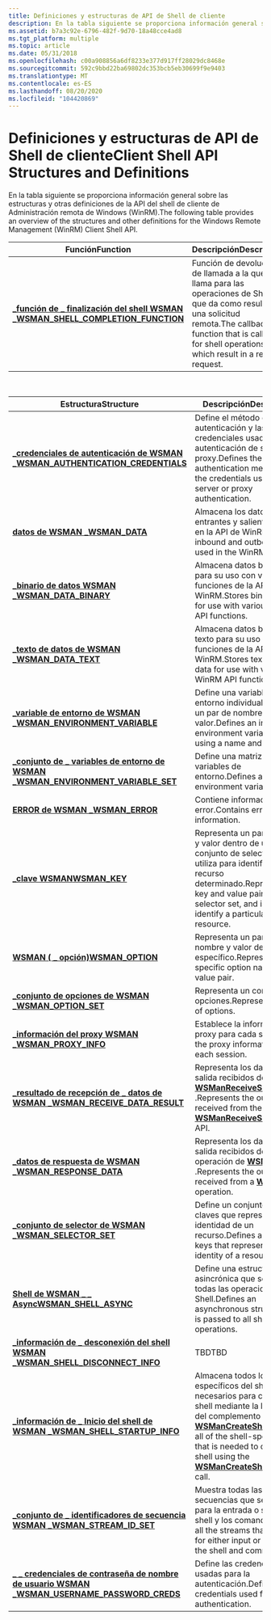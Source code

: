 ```yaml
---
title: Definiciones y estructuras de API de Shell de cliente
description: En la tabla siguiente se proporciona información general sobre las estructuras y otras definiciones de la API del shell de cliente de Administración remota de Windows (WinRM).
ms.assetid: b7a3c92e-6796-482f-9d70-18a48cce4ad8
ms.tgt_platform: multiple
ms.topic: article
ms.date: 05/31/2018
ms.openlocfilehash: c00a908856a6df8233e377d917ff28029dc8468e
ms.sourcegitcommit: 592c9bbd22ba69802dc353bcb5eb30699f9e9403
ms.translationtype: MT
ms.contentlocale: es-ES
ms.lasthandoff: 08/20/2020
ms.locfileid: "104420869"
---
```

# <a name="client-shell-api-structures-and-definitions"></a><span data-ttu-id="88847-103">Definiciones y estructuras de API de Shell de cliente</span><span class="sxs-lookup"><span data-stu-id="88847-103">Client Shell API Structures and Definitions</span></span>

<span data-ttu-id="88847-104">En la tabla siguiente se proporciona información general sobre las estructuras y otras definiciones de la API del shell de cliente de Administración remota de Windows (WinRM).</span><span class="sxs-lookup"><span data-stu-id="88847-104">The following table provides an overview of the structures and other definitions for the Windows Remote Management (WinRM) Client Shell API.</span></span>



| <span data-ttu-id="88847-105">Función</span><span class="sxs-lookup"><span data-stu-id="88847-105">Function</span></span>                                                                      | <span data-ttu-id="88847-106">Descripción</span><span class="sxs-lookup"><span data-stu-id="88847-106">Description</span></span>                                                                                  |
|-------------------------------------------------------------------------------|----------------------------------------------------------------------------------------------|
| [<span data-ttu-id="88847-107">**\_función de \_ finalización del shell WSMAN \_**</span><span class="sxs-lookup"><span data-stu-id="88847-107">**WSMAN\_SHELL\_COMPLETION\_FUNCTION**</span></span>](/windows/win32/api/wsman/nc-wsman-wsman_shell_completion_function) | <span data-ttu-id="88847-108">Función de devolución de llamada a la que se llama para las operaciones de Shell, lo que da como resultado una solicitud remota.</span><span class="sxs-lookup"><span data-stu-id="88847-108">The callback function that is called for shell operations, which result in a remote request.</span></span> |



 



| <span data-ttu-id="88847-109">Estructura</span><span class="sxs-lookup"><span data-stu-id="88847-109">Structure</span></span>                                                                      | <span data-ttu-id="88847-110">Descripción</span><span class="sxs-lookup"><span data-stu-id="88847-110">Description</span></span>                                                                                                                                 |
|--------------------------------------------------------------------------------|---------------------------------------------------------------------------------------------------------------------------------------------|
| [<span data-ttu-id="88847-111">**\_credenciales de autenticación de WSMAN \_**</span><span class="sxs-lookup"><span data-stu-id="88847-111">**WSMAN\_AUTHENTICATION\_CREDENTIALS**</span></span>](/windows/desktop/api/Wsman/ns-wsman-wsman_authentication_credentials) | <span data-ttu-id="88847-112">Define el método de autenticación y las credenciales usadas para la autenticación de servidor o proxy.</span><span class="sxs-lookup"><span data-stu-id="88847-112">Defines the authentication method and the credentials used for server or proxy authentication.</span></span>                                              |
| [<span data-ttu-id="88847-113">**datos de WSMAN \_**</span><span class="sxs-lookup"><span data-stu-id="88847-113">**WSMAN\_DATA**</span></span>](/windows/desktop/api/Wsman/ns-wsman-wsman_data)                                              | <span data-ttu-id="88847-114">Almacena los datos entrantes y salientes usados en la API de WinRM.</span><span class="sxs-lookup"><span data-stu-id="88847-114">Stores inbound and outbound data used in the WinRM API.</span></span>                                                                                     |
| [<span data-ttu-id="88847-115">**\_binario de datos WSMAN \_**</span><span class="sxs-lookup"><span data-stu-id="88847-115">**WSMAN\_DATA\_BINARY**</span></span>](/windows/desktop/api/Wsman/ns-wsman-wsman_data_binary)                               | <span data-ttu-id="88847-116">Almacena datos binarios para su uso con varias funciones de la API de WinRM.</span><span class="sxs-lookup"><span data-stu-id="88847-116">Stores binary data for use with various WinRM API functions.</span></span>                                                                                |
| [<span data-ttu-id="88847-117">**\_texto de datos de WSMAN \_**</span><span class="sxs-lookup"><span data-stu-id="88847-117">**WSMAN\_DATA\_TEXT**</span></span>](/windows/desktop/api/Wsman/ns-wsman-wsman_data_text)                                   | <span data-ttu-id="88847-118">Almacena datos basados en texto para su uso con varias funciones de la API de WinRM.</span><span class="sxs-lookup"><span data-stu-id="88847-118">Stores text-based data for use with various WinRM API functions.</span></span>                                                                            |
| [<span data-ttu-id="88847-119">**\_variable de entorno de WSMAN \_**</span><span class="sxs-lookup"><span data-stu-id="88847-119">**WSMAN\_ENVIRONMENT\_VARIABLE**</span></span>](/windows/desktop/api/Wsman/ns-wsman-wsman_environment_variable)             | <span data-ttu-id="88847-120">Define una variable de entorno individual mediante un par de nombre y valor.</span><span class="sxs-lookup"><span data-stu-id="88847-120">Defines an individual environment variable by using a name and value pair.</span></span>                                                                  |
| [<span data-ttu-id="88847-121">**\_conjunto de \_ variables de entorno de WSMAN \_**</span><span class="sxs-lookup"><span data-stu-id="88847-121">**WSMAN\_ENVIRONMENT\_VARIABLE\_SET**</span></span>](/windows/desktop/api/Wsman/ns-wsman-wsman_environment_variable_set)    | <span data-ttu-id="88847-122">Define una matriz de variables de entorno.</span><span class="sxs-lookup"><span data-stu-id="88847-122">Defines an array of environment variables.</span></span>                                                                                                  |
| [<span data-ttu-id="88847-123">**ERROR de WSMAN \_**</span><span class="sxs-lookup"><span data-stu-id="88847-123">**WSMAN\_ERROR**</span></span>](/windows/desktop/api/Wsman/ns-wsman-wsman_error)                                     | <span data-ttu-id="88847-124">Contiene información de error.</span><span class="sxs-lookup"><span data-stu-id="88847-124">Contains error information.</span></span>                                                                                                                 |
| [<span data-ttu-id="88847-125">**\_clave WSMAN**</span><span class="sxs-lookup"><span data-stu-id="88847-125">**WSMAN\_KEY**</span></span>](/windows/desktop/api/Wsman/ns-wsman-wsman_key)                                                | <span data-ttu-id="88847-126">Representa un par de clave y valor dentro de un conjunto de selector y se utiliza para identificar un recurso determinado.</span><span class="sxs-lookup"><span data-stu-id="88847-126">Represents a key and value pair within a selector set, and is used to identify a particular resource.</span></span>                                       |
| [<span data-ttu-id="88847-127">**WSMAN ( \_ opción)**</span><span class="sxs-lookup"><span data-stu-id="88847-127">**WSMAN\_OPTION**</span></span>](/windows/desktop/api/Wsman/ns-wsman-wsman_option)                                          | <span data-ttu-id="88847-128">Representa un par de nombre y valor de opción específico.</span><span class="sxs-lookup"><span data-stu-id="88847-128">Represents a specific option name and value pair.</span></span>                                                                                           |
| [<span data-ttu-id="88847-129">**\_conjunto de opciones de WSMAN \_**</span><span class="sxs-lookup"><span data-stu-id="88847-129">**WSMAN\_OPTION\_SET**</span></span>](/windows/desktop/api/Wsman/ns-wsman-wsman_option_set)                                 | <span data-ttu-id="88847-130">Representa un conjunto de opciones.</span><span class="sxs-lookup"><span data-stu-id="88847-130">Represents a set of options.</span></span>                                                                                                                |
| [<span data-ttu-id="88847-131">**\_información del proxy WSMAN \_**</span><span class="sxs-lookup"><span data-stu-id="88847-131">**WSMAN\_PROXY\_INFO**</span></span>](/windows/desktop/api/Wsman/ns-wsman-wsman_proxy_info)                                 | <span data-ttu-id="88847-132">Establece la información de proxy para cada sesión.</span><span class="sxs-lookup"><span data-stu-id="88847-132">Sets the proxy information for each session.</span></span>                                                                                                |
| [<span data-ttu-id="88847-133">**\_resultado de recepción de \_ datos de WSMAN \_**</span><span class="sxs-lookup"><span data-stu-id="88847-133">**WSMAN\_RECEIVE\_DATA\_RESULT**</span></span>](/windows/desktop/api/Wsman/ns-wsman-wsman_receive_data_result)              | <span data-ttu-id="88847-134">Representa los datos de salida recibidos de la API de [**WSManReceiveShellOutput**](/windows/desktop/api/Wsman/nf-wsman-wsmanreceiveshelloutput) .</span><span class="sxs-lookup"><span data-stu-id="88847-134">Represents the output data received from the [**WSManReceiveShellOutput**](/windows/desktop/api/Wsman/nf-wsman-wsmanreceiveshelloutput) API.</span></span>                                |
| [<span data-ttu-id="88847-135">**\_datos de respuesta de WSMAN \_**</span><span class="sxs-lookup"><span data-stu-id="88847-135">**WSMAN\_RESPONSE\_DATA**</span></span>](/windows/desktop/api/Wsman/ns-wsman-wsman_response_data)                           | <span data-ttu-id="88847-136">Representa los datos de salida recibidos de una operación de [**WSMan**](wsman.md) .</span><span class="sxs-lookup"><span data-stu-id="88847-136">Represents the output data received from a [**WSMan**](wsman.md) operation.</span></span>                                                                |
| [<span data-ttu-id="88847-137">**\_conjunto de selector de WSMAN \_**</span><span class="sxs-lookup"><span data-stu-id="88847-137">**WSMAN\_SELECTOR\_SET**</span></span>](/windows/desktop/api/Wsman/ns-wsman-wsman_selector_set)                             | <span data-ttu-id="88847-138">Define un conjunto de claves que representan la identidad de un recurso.</span><span class="sxs-lookup"><span data-stu-id="88847-138">Defines a set of keys that represent the identity of a resource.</span></span>                                                                            |
| [<span data-ttu-id="88847-139">**Shell de WSMAN \_ \_ Async**</span><span class="sxs-lookup"><span data-stu-id="88847-139">**WSMAN\_SHELL\_ASYNC**</span></span>](/windows/desktop/api/Wsman/ns-wsman-wsman_shell_async)                               | <span data-ttu-id="88847-140">Define una estructura asincrónica que se pasa a todas las operaciones de Shell.</span><span class="sxs-lookup"><span data-stu-id="88847-140">Defines an asynchronous structure that is passed to all shell operations.</span></span>                                                                   |
| [<span data-ttu-id="88847-141">**\_información de \_ desconexión del shell WSMAN \_**</span><span class="sxs-lookup"><span data-stu-id="88847-141">**WSMAN\_SHELL\_DISCONNECT\_INFO**</span></span>](/windows/desktop/api/Wsman/ns-wsman-wsman_shell_disconnect_info)          | <span data-ttu-id="88847-142">TBD</span><span class="sxs-lookup"><span data-stu-id="88847-142">TBD</span></span>                                                                                                                                         |
| [<span data-ttu-id="88847-143">**\_información de \_ Inicio del shell de WSMAN \_**</span><span class="sxs-lookup"><span data-stu-id="88847-143">**WSMAN\_SHELL\_STARTUP\_INFO**</span></span>](/windows/desktop/api/Wsman/ns-wsman-wsman_shell_startup_info_v10)                | <span data-ttu-id="88847-144">Almacena todos los datos específicos del shell necesarios para crear un shell mediante la llamada del complemento [**WSManCreateShell**](/windows/desktop/api/Wsman/nf-wsman-wsmancreateshell) .</span><span class="sxs-lookup"><span data-stu-id="88847-144">Stores all of the shell-specific data that is needed to create a shell using the [**WSManCreateShell**](/windows/desktop/api/Wsman/nf-wsman-wsmancreateshell) plug-in call.</span></span> |
| [<span data-ttu-id="88847-145">**\_conjunto de \_ identificadores de secuencia WSMAN \_**</span><span class="sxs-lookup"><span data-stu-id="88847-145">**WSMAN\_STREAM\_ID\_SET**</span></span>](/windows/desktop/api/Wsman/ns-wsman-wsman_stream_id_set)                          | <span data-ttu-id="88847-146">Muestra todas las secuencias que se usan para la entrada o salida del shell y los comandos.</span><span class="sxs-lookup"><span data-stu-id="88847-146">Lists all the streams that are used for either input or output for the shell and commands.</span></span>                                                  |
| [<span data-ttu-id="88847-147">**\_ \_ credenciales de contraseña de nombre de usuario WSMAN \_**</span><span class="sxs-lookup"><span data-stu-id="88847-147">**WSMAN\_USERNAME\_PASSWORD\_CREDS**</span></span>](/windows/desktop/api/Wsman/ns-wsman-wsman_username_password_creds)      | <span data-ttu-id="88847-148">Define las credenciales usadas para la autenticación.</span><span class="sxs-lookup"><span data-stu-id="88847-148">Defines the credentials used for authentication.</span></span>                                                                                            |



 

 

 